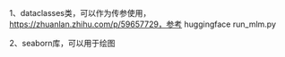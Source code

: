 1、dataclasses类，可以作为传参使用，https://zhuanlan.zhihu.com/p/59657729，参考 huggingface run_mlm.py

2、seaborn库，可以用于绘图


